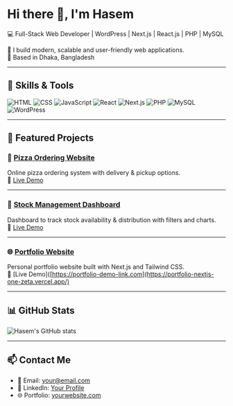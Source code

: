# Hi there 👋, I'm Hasem
💻 Full-Stack Web Developer | WordPress | Next.js | React.js | PHP | MySQL  

🚀 I build modern, scalable and user-friendly web applications.  
📍 Based in Dhaka, Bangladesh  

---

## 🔧 Skills & Tools
![HTML](https://img.shields.io/badge/-HTML-orange?logo=html5&logoColor=white)
![CSS](https://img.shields.io/badge/-CSS-blue?logo=css3&logoColor=white)
![JavaScript](https://img.shields.io/badge/-JavaScript-yellow?logo=javascript&logoColor=black)
![React](https://img.shields.io/badge/-React-blue?logo=react&logoColor=white)
![Next.js](https://img.shields.io/badge/-Next.js-black?logo=next.js)
![PHP](https://img.shields.io/badge/-PHP-777BB4?logo=php&logoColor=white)
![MySQL](https://img.shields.io/badge/-MySQL-4479A1?logo=mysql&logoColor=white)
![WordPress](https://img.shields.io/badge/-WordPress-21759B?logo=wordpress&logoColor=white)

---

## 📌 Featured Projects

### 🍕 [Pizza Ordering Website](https://github.com/username/pizza-ordering)
Online pizza ordering system with delivery & pickup options.  
🔗 [Live Demo](https://pizza-demo-link.com)

---

### 🏥 [Stock Management Dashboard](https://github.com/username/stock-dashboard)
Dashboard to track stock availability & distribution with filters and charts.  
🔗 [Live Demo](https://stock-demo-link.com)

---

### 🌐 [Portfolio Website](https://github.com/username/portfolio)
Personal portfolio website built with Next.js and Tailwind CSS.  
🔗 [Live Demo]([https://portfolio-demo-link.com](https://portfolio-nextjs-one-zeta.vercel.app/)

---

## 📊 GitHub Stats
![Hasem's GitHub stats](https://github-readme-stats.vercel.app/api?username=your-username&show_icons=true&theme=tokyonight)

---

## 📫 Contact Me
- 📧 Email: your@email.com  
- 💼 LinkedIn: [Your Profile](https://linkedin.com/in/yourprofile)  
- 🌐 Portfolio: [yourwebsite.com](https://yourwebsite.com)
